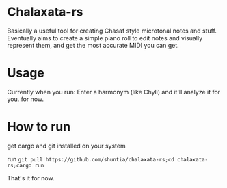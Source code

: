 # Chalaxata-rs

Basically a useful tool for creating Chasaf style microtonal notes and stuff.
Eventually aims to create a simple piano roll to edit notes and visually represent them, and get the most accurate MIDI you can get.

# Usage

Currently when you run:
Enter a harmonym (like Chyli) and it'll analyze it for you. for now.

# How to run

get cargo and git installed on your system

run `git pull https://github.com/shuntia/chalaxata-rs;cd chalaxata-rs;cargo run`

That's it for now.
